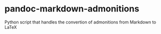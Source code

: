 # pandoc-markdown-admonitions
Python script that handles the convertion of admonitions from Markdown to LaTeX

